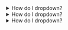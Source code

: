 <details>
<summary>How do I dropdown?</summary>
<br>
<details>
<summary>How do I dropdown?</summary>
<br>
This is how you dropdown.
</details>
<details>
<summary>How do I dropdown?</summary>
<br>
This is how you dropdown.
</details>
</details>

<details>
<summary>How do I dropdown?</summary>
<br>
This is how you dropdown.
</details>

<details>
<summary>How do I dropdown?</summary>
<br>
This is how you dropdown.
</details>
